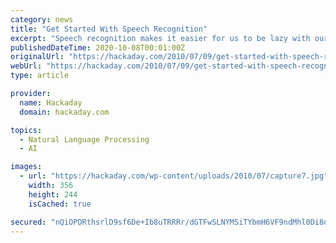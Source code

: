 ```yaml
---
category: news
title: "Get Started With Speech Recognition"
excerpt: "Speech recognition makes it easier for us to be lazy with our devices – or perhaps set up the coolest voice-controlled project around. After the voice controlled home automation post ..."
publishedDateTime: 2020-10-08T00:01:00Z
originalUrl: "https://hackaday.com/2010/07/09/get-started-with-speech-recognition/"
webUrl: "https://hackaday.com/2010/07/09/get-started-with-speech-recognition/"
type: article

provider:
  name: Hackaday
  domain: hackaday.com

topics:
  - Natural Language Processing
  - AI

images:
  - url: "https://hackaday.com/wp-content/uploads/2010/07/capture7.jpg"
    width: 356
    height: 244
    isCached: true

secured: "nQiOPDRthsrlD9sf6De+Ib8uTRRRr/dGTFwSLNYMSiTYbmH6VF9ndMhl0Di8dgJVm0R60q8apRoqtGwhq1NwZCjYe4btcvwgXNKuKz8ZnGcN4sxPgElszf5UcU0hjAtGfIx94cSlsbMmRkx9lpoCqqDL0BzzD1nIdvR100O2xD7NyNVfDxm+D/pjDlfiWuuzZtqCs35oqYWOKGnqJ2lUFZBVBbenJx9f7C2YPeSyAmbrdSgjZPZPzDz4XeXVQ3xVdnlBPnW/IHLcOYI20dFDv6HaqOGKzbManMf0us6Qt0PtfmKnIJvlhnHfN1qkI+uflvECnuvrbtFHkZYYDpVV3D2eKK2rdXTdaqcw9gwGJVI=;cAK3nq0VuSUbtOC/hLlAHQ=="
---
```


